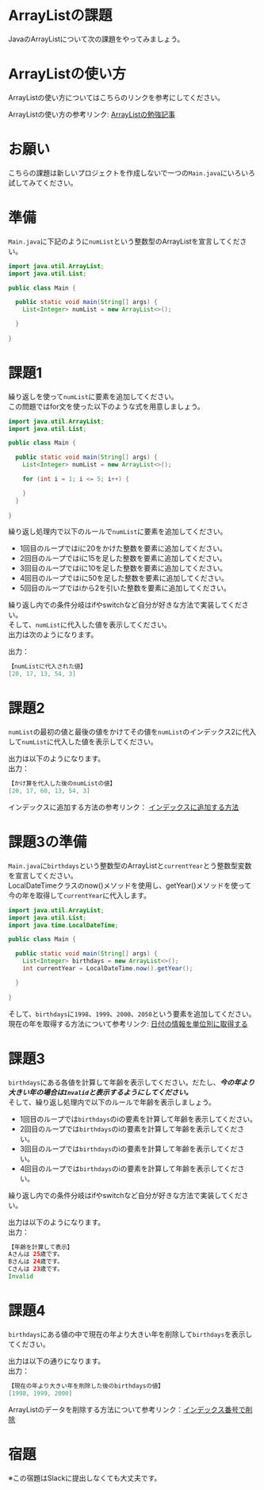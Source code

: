 # ArrayListの課題

JavaのArrayListについて次の課題をやってみましょう。

# ArrayListの使い方

ArrayListの使い方についてはこちらのリンクを参考にしてください。

ArrayListの使い方の参考リンク: [ArrayListの勉強記事](https://github.com/reytech-co-jp/yume-project/blob/main/lessons/java/06-Java%E3%81%AE%E3%82%B3%E3%83%AC%E3%82%AF%E3%82%B7%E3%83%A7%E3%83%B3/01-Java%E3%82%B3%E3%83%AC%E3%82%AF%E3%82%B7%E3%83%A7%E3%83%B3%E3%81%AE%E5%8B%89%E5%BC%B7%E8%A8%98%E4%BA%8B.md#arraylist%E3%81%AE%E4%BD%BF%E3%81%84%E6%96%B9)

# お願い

こちらの課題は新しいプロジェクトを作成しないで一つの`Main.java`にいろいろ試してみてください。

# 準備

`Main.java`に下記のように`numList`という整数型のArrayListを宣言してください。   
 
```java
import java.util.ArrayList;
import java.util.List;

public class Main {

  public static void main(String[] args) {
    List<Integer> numList = new ArrayList<>();

  }
   
}
```

# 課題1

繰り返しを使って`numList`に要素を追加してください。   
この問題ではfor文を使った以下のような式を用意しましょう。

```java
import java.util.ArrayList;
import java.util.List;

public class Main {

  public static void main(String[] args) {
    List<Integer> numList = new ArrayList<>();

    for (int i = 1; i <= 5; i++) {

    }
  }
   
}
```

繰り返し処理内で以下のルールで`numList`に要素を追加してください。   
- 1回目のループではiに20をかけた整数を要素に追加してください。
- 2回目のループではiに15を足した整数を要素に追加してください。
- 3回目のループではiに10を足した整数を要素に追加してください。
- 4回目のループではiに50を足した整数を要素に追加してください。
- 5回目のループではiから2を引いた整数を要素に追加してください。

繰り返し内での条件分岐はifやswitchなど自分が好きな方法で実装してください。   
そして、`numList`に代入した値を表示してください。   
出力は次のようになります。   

出力：

```java
【numListに代入された値】
[20, 17, 13, 54, 3]
```

# 課題2

`numList`の最初の値と最後の値をかけてその値を`numList`のインデックス2に代入して`numList`に代入した値を表示してください。   

出力は以下のようになります。     
出力：

```java
【かけ算を代入した後のnumListの値】
[20, 17, 60, 13, 54, 3]
```

インデックスに追加する方法の参考リンク： [インデックスに追加する方法](https://codechacha.com/ja/java-collections-arraylist-add/#2-1%E3%80%82-arraylistaddint-index%E3%80%81e-e%E3%81%AE%E4%BE%8B)

# 課題3の準備 

`Main.java`に`birthdays`という整数型のArrayListと`currentYear`とう整数型変数を宣言してください。   
LocalDateTimeクラスのnow()メソッドを使用し、getYear()メソッドを使って今の年を取得して`currentYear`に代入します。   

```java
import java.util.ArrayList;
import java.util.List;
import java.time.LocalDateTime;

public class Main {

  public static void main(String[] args) {
    List<Integer> birthdays = new ArrayList<>();
    int currentYear = LocalDateTime.now().getYear();

  }
   
}
```

そして、`birthdays`に`1998`、`1999`、`2000`、`2050`という要素を追加してください。   
現在の年を取得する方法について参考リンク: [日付の情報を単位別に取得する](https://flytech.work/blog/11832/)

# 課題3

`birthdays`にある各値を計算して年齢を表示してください。だたし、***今の年より大きい年の場合は`Invalid`と表示するようにしてください。***   
そして、繰り返し処理内で以下のルールで年齢を表示しましょう。   
- 1回目のループでは`birthdays`のiの要素を計算して年齢を表示してください。
- 2回目のループでは`birthdays`のiの要素を計算して年齢を表示してください。
- 3回目のループでは`birthdays`のiの要素を計算して年齢を表示してください。
- 4回目のループでは`birthdays`のiの要素を計算して年齢を表示してください。

繰り返し内での条件分岐はifやswitchなど自分が好きな方法で実装してください。   

出力は以下のようになります。   
出力：

```java
【年齢を計算して表示】
Aさんは 25歳です。
Bさんは 24歳です。
Cさんは 23歳です。
Invalid
```

# 課題4

`birthdays`にある値の中で現在の年より大きい年を削除して`birthdays`を表示してください。   

出力は以下の通りになります。   
出力：

```java
【現在の年より大きい年を削除した後のbirthdaysの値】
[1998, 1999, 2000]
```

ArrayListのデータを削除する方法について参考リンク：[インデックス番号で削除](https://nagablog.info/java-beginner-array-operation/#i-8)

# 宿題

※この宿題はSlackに提出しなくても大丈夫です。
